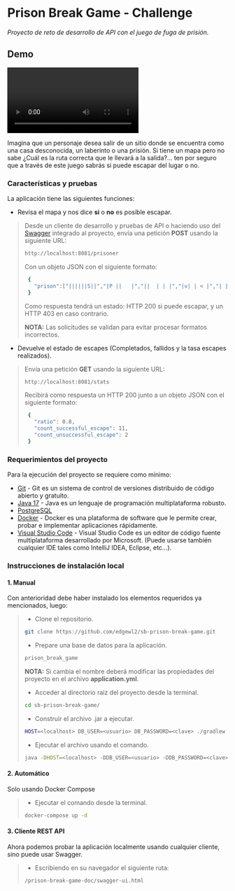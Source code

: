 # Prison Break Game - Challenge

_Proyecto de reto de desarrollo de API con el juego de fuga de prisión._

## Demo

![Demo](https://user-images.githubusercontent.com/20669949/245198716-06ffe4f0-8956-49ee-aaf2-4e20278ce304.mp4)

Imagina que un personaje desea salir de un sitio donde se encuentra como una casa desconocida, un laberinto o una prisión. Si tiene un mapa pero no sabe ¿Cuál es la ruta correcta que le llevará a la salida?... ten por seguro que a través de este juego sabrás si puede escapar del lugar o no.

### Características y pruebas

La aplicación tiene las siguientes funciones:
 - Revisa el mapa y nos dice **si** o **no** es posible escapar.
> Desde un cliente de desarrollo y pruebas de API o haciendo uso del [Swagger](https://swagger.io/docs/) integrado al proyecto, envía una petición **POST** usando la siguiente URL:
> ```bash
> http://localhost:8081/prisoner
> ```
> Con un objeto JSON con el siguiente formato:
>```bash
>  {
>    "prison":["||||||S||","|P ||   |","||  | | |","|v| | < |","| |   | |","|   |   |","|||||||||"]
>  }
>```
> Como respuesta tendrá un estado: HTTP 200 si puede escapar, y un HTTP 403 en caso contrario.
> 
> **NOTA:** Las solicitudes se validan para evitar procesar formatos incorrectos.

 - Devuelve el estado de escapes (Completados, fallidos y la tasa escapes realizados).
> Envía una petición **GET** usando la siguiente URL:
> ```bash
> http://localhost:8081/stats
> ```
> Recibirá como respuesta un HTTP 200 junto a un objeto JSON con el siguiente formato:
>```bash
>  {
>    "ratio": 0.8,
>    "count_successful_escape": 11,
>    "count_unsuccessful_escape": 2
>  }
>```

### Requerimientos del proyecto

Para la ejecución del proyecto se requiere como mínimo:
- [Git](https://git-scm.com/downloads) - Git es un sistema de control de versiones distribuido de código abierto y gratuito.
- [Java 17](https://www.oracle.com/java/technologies/javase/jdk17-archive-downloads.html) - Java es un lenguaje de programación multiplataforma robusto.
- [PostgreSQL](https://www.postgresql.org/download/)
- [Docker](https://www.docker.com/get-started/) - Docker es una plataforma de software que le permite crear, probar e implementar aplicaciones rápidamente.
- [Visual Studio Code](https://code.visualstudio.com/download) - Visual Studio Code es un editor de código fuente multiplataforma desarrollado por Microsoft. (Puede usarse también cualquier IDE tales como IntelliJ IDEA, Eclipse, etc...).

### Instrucciones de instalación local

#### 1. Manual

Con anterioridad debe haber instalado los elementos requeridos ya mencionados, luego:

> - Clone el repositorio.
>
> ```bash
> git clone https://github.com/edgewl2/sb-prison-break-game.git
> ```
> 
> - Prepare una base de datos para la aplicación.
> ```bash
> prison_break_game
> ```
> **NOTA:** Si cambia el nombre deberá modificar las propiedades del proyecto en el archivo **application.yml**.
> 
> - Acceder al directorio raíz del proyecto desde la terminal.
> ```bash
> cd sb-prison-break-game/
> ```
>
> - Construir el archivo .jar a ejecutar.
> ```bash
> HOST=<localhost> DB_USER=<usuario> DB_PASSWORD=<clave> ./gradlew build
> ```
> 
> - Ejecutar el archivo usando el comando.
> ```bash
> java -DHOST=<localhost> -DDB_USER=<usuario> -DDB_PASSWORD=<clave> -jar ./build/libs/prison-break-game-0.0.1-SNAPSHOT.jar
> ```

#### 2. Automático

Solo usando Docker Compose

> - Ejecutar el comando desde la terminal.
> ```bash
> docker-compose up -d
> ```

#### 3. Cliente REST API

Ahora podemos probar la aplicación localmente usando cualquier cliente, sino puede usar Swagger. 
> - Escribiendo en su navegador el siguiente ruta:
>```bash
> /prison-break-game-doc/swagger-ui.html
> ```










